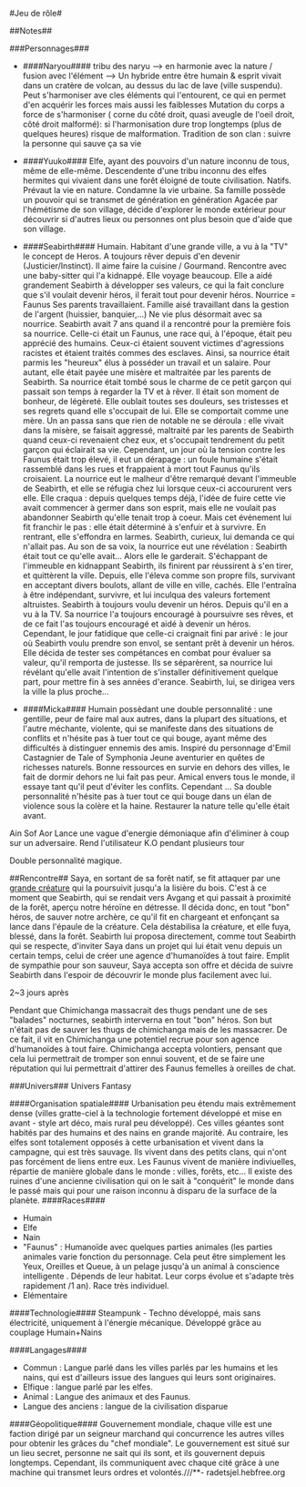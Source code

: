 #Jeu de rôle#

##Notes##

###Personnages###

* ####Naryou####
tribu des naryu --> en harmonie avec la nature / fusion avec l'élément --> Un hybride entre être humain & esprit
vivait dans un cratère de volcan, au dessus du lac de lave (ville suspendu).
Peut s'harmoniser ave cles éléments qui l'entourent, ce qui en permet d'en acquérir les forces mais aussi les faiblesses
Mutation du corps a force de s'harmoniser ( corne du côté droit, quasi aveugle de l'oeil droit, côté droit malformé): si l'harmonisation dure trop longtemps (plus de quelques heures) risque de malformation.
Tradition de son clan : suivre la personne qui sauve ça sa vie


*	####Yuuko####
Elfe, ayant des pouvoirs d'un nature inconnu de tous, même de elle-même. Descendente d'une tribu inconnu des elfes hermites qui vivaient dans une forêt éloigné de toute civilisation. Natifs. Prévaut la vie en nature.
Condamne la vie urbaine.
Sa famille possède un pouvoir qui se transmet de génération en génération
Agacée par l'hémétisme de son village, décide d'explorer le monde extérieur pour découvrir si d'autres lieux ou personnes ont plus besoin que d'aide que son village.

*	####Seabirth####
Humain. Habitant d'une grande ville, a vu à la "TV" le concept de Heros. A toujours rêver depuis d'en devenir (Justicier/Instinct). Il aime faire la cuisine / Gourmand. Rencontre avec une baby-sitter qui l'a kidnappé. Elle voyage beaucoup. Elle a aidé grandement Seabirth à développer ses valeurs, ce qui la fait conclure que s'il voulait devenir héros, il ferait tout pour devenir héros. Nourrice = Faunus Ses parents travaillaient. Famille aisé travaillant dans la gestion de l'argent (huissier, banquier,...)
Ne vie plus désormait avec sa nourrice.
Seabirth avait 7 ans quand il a rencontré pour la première fois sa nourrice. Celle-ci était un Faunus, une race qui, à l'époque, était peu apprécié des humains. Ceux-ci étaient souvent victimes d'agressions racistes et étaient traités commes des esclaves. Ainsi, sa nourrice était parmis les "heureux" élus à posséder un travail et un salaire. Pour autant, elle était payée une misère et maltraitée par les parents de Seabirth. 
Sa nourrice était tombé sous le charme de ce petit garçon qui passait son temps à regarder la TV et à rêver. Il était son moment de bonheur, de légèreté. Elle oublait toutes ses douleurs, ses tristesses et ses regrets quand elle s'occupait de lui. Elle se comportait comme une mère.
Un an passa sans que rien de notable ne se déroula : elle vivait dans la misère, se faisait aggressé, maltraité par les parents de Seabirth quand ceux-ci revenaient chez eux, et s'occupait tendrement du petit garçon qui éclairait sa vie. Cependant, un jour où la tension contre les Faunus était trop élevé, il eut un dérapage : un foule humaine s'était rassemblé dans les rues et frappaient à mort tout Faunus qu'ils croisaient. La nourrice eut le malheur d'être remarqué devant l'immeuble de Seabirth, et elle se réfugia chez lui lorsque ceux-ci accoururent vers elle. 
Elle craqua : depuis quelques temps déjà, l'idée de fuire cette vie avait commencer à germer dans son esprit, mais elle ne voulait pas abandonner Seabirth qu'elle tenait trop à coeur. Mais cet événement lui fit franchir le pas : elle était déterminé à s'enfuir et à survivre. 
En rentrant, elle s'effondra en larmes. Seabirth, curieux, lui demanda ce qui n'allait pas. Au son de sa voix, la nourrice eut une révélation : Seabirth était tout ce qu'elle avait... Alors elle le garderait. 
S'échappant de l'immeuble en kidnappant Seabirth, ils finirent par réussirent à s'en tirer, et quittèrent la ville. Depuis, elle l'éleva comme son propre fils, survivant en acceptant divers boulots, allant de ville en ville, cachés.
Elle l'entraîna à être indépendant, survivre, et lui inculqua des valeurs fortement altruistes. 
Seabirth à toujours voulu devenir un héros. Depuis qu'il en a vu à la TV. Sa nourrice l'a toujours encouragé à poursuivre ses rêves, et de ce fait l'as toujours encouragé et aidé à devenir un héros. 
Cependant, le jour fatidique que celle-ci craignait fini par arivé : le jour où Seabirth voulu prendre son envol, se sentant prêt à devenir un héros. Elle décida de tester ses compétances en combat pour évaluer sa valeur, qu'il remporta de justesse. Ils se séparèrent, sa nourrice lui révélant qu'elle avait l'intention de s'installer définitivement quelque part, pour mettre fin à ses années d'erance. Seabirth, lui, se dirigea vers la ville la plus proche...

* ####Micka####
Humain possèdant une double personnalité : une gentille, peur de faire mal aux autres, dans la plupart des situations, et l'autre méchante, violente, qui se manifeste dans des situations de conflits et n'hésite pas à tuer tout ce qui bouge, ayant même des difficultés à distinguer ennemis des amis.
Inspiré du personnage d'Emil Castagnier de Tale of Symphonia
Jeune aventurier en quêtes de richesses naturels.
​Bonne ressources en survie en dehors des villes, le fait de dormir dehors ne lui fait pas peur.
​Amical envers tous le monde, il essaye tant qu'il peut d'éviter les conflits.
​Cependant ... Sa double personnalité n'hésite pas à tuer tout ce qui bouge dans un élan de violence sous la colère et la haine.
Restaurer la nature telle qu'elle était avant.

Ain Sof Aor
Lance une vague d'energie démoniaque afin d'éliminer à coup sur un adversaire. Rend l'utilisateur K.O pendant plusieurs tour

Double personnalité magique.

##Rencontre##
Saya, en sortant de sa forêt natif, se fit attaquer par une [grande créature](http://www.magiccorporation.com/scan/commander_2014/vf/049.jpg) qui la poursuivit jusqu'a la lisière du bois. C'est à ce moment que Seabirth, qui se rendait vers Avgang et qui passait à proximité de la forêt, aperçu notre héroïne en détresse. Il décida donc, en tout "bon" héros, de sauver notre archère, ce qu'il fit en chargeant et enfonçant sa lance dans l'épaule de la créature. Cela déstabilisa la créature, et elle fuya, blessé, dans la forêt. Seabirth lui proposa directement, comme tout Seabirth qui se respecte, d'inviter Saya dans un projet qui lui était venu depuis un certain temps, celui de créer une agence d'humanoïdes à tout faire. Emplit de sympathie pour son sauveur, Saya accepta son offre et décida de suivre Seabirth dans l'espoir de découvrir le monde plus facilement avec lui.

2~3 jours après 

Pendant que Chimichanga massacrait des thugs pendant une de ses "balades" nocturnes, seabirth interverna en tout "bon" héros. Son but n'était pas de sauver les thugs de chimichanga mais de les massacrer. De ce fait, il vit en Chimichanga une potentiel recrue pour son agence d'humanoïdes à tout faire. Chimichanga accepta volontiers, pensant que cela lui permettrait de tromper son ennui souvent, et de se faire une réputation qui lui permettrait d'attirer des Faunus femelles à oreilles de chat. 

###Univers###
Univers Fantasy

####Organisation spatiale####
Urbanisation peu étendu mais extrêmement dense (villes gratte-ciel à la technologie fortement développé et mise en avant - style art déco, mais rural peu développé).
Ces villes géantes sont habités par des humains et des nains en grande majorité. Au contraire, les elfes sont totalement opposés à cette urbanisation et vivent dans la campagne, qui est très sauvage. Ils vivent dans des petits clans, qui n'ont pas forcément de liens entre eux.
Les Faunus vivent de manière indiviuelles, répartie de manière globale dans le monde : villes, forêts, etc...
Il existe des ruines d'une ancienne civilisation qui on le sait à "conquérit" le monde dans le passé mais qui pour une raison inconnu à disparu de la surface de la planète.
####Races####
* Humain
* Elfe
* Nain
* "Faunus" : 
Humanoïde avec quelques parties animales (les parties animales varie fonction du personnage. Cela peut être simplement les Yeux, Oreilles et Queue, à un pelage jusqu'à un animal à conscience intelligente . Dépends de leur habitat. Leur corps évolue et s'adapte très rapidement /1 an). Race très individuel.
* Elémentaire

####Technologie####
Steampunk - Techno développé, mais sans électricité, uniquement à l'énergie mécanique. Développé grâce au couplage Humain+Nains

####Langages####
* Commun : Langue parlé dans les villes parlés par les humains et les nains, qui est d'ailleurs issue des langues qui leurs sont originaires.
* Elfique : langue parlé par les elfes.
* Animal : Langue des animaux et des Faunus.
* Langue des anciens : langue de la civilisation disparue

####Géopolitique####
Gouvernement mondiale, chaque ville est une faction dirigé par un seigneur marchand qui concurrence les autres villes pour obtenir les grâces du "chef mondiale". Le gouvernement est situé sur un lieu secret, personne ne sait qui ils sont, et ils gouvernent depuis longtemps. Cependant, ils communiquent avec chaque cité grâce à une machine qui transmet leurs ordres et volontés.///**-
radetsjel.hebfree.org